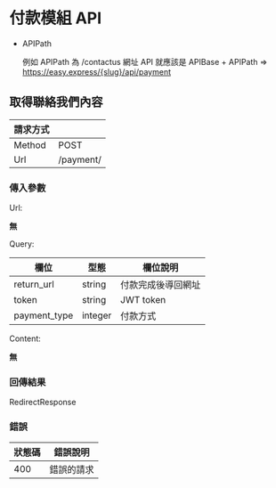 # 付款模組 API

+ APIPath

  例如 APIPath 為 /contactus 網址 API 就應該是 APIBase + APIPath => https://easy.express/{slug}/api/payment


## 取得聯絡我們內容

|請求方式||
|--------|-----|
| Method | POST |
| Url    | /payment/ |

### 傳入參數

Url:

**無**

Query:

| 欄位  | 型態 | 欄位說明  |
| ---- | ---- | -------- |
| return_url | string | 付款完成後導回網址 |
| token | string | JWT token |
| payment_type | integer | 付款方式 |

Content:

**無**

### 回傳結果

RedirectResponse

### 錯誤

| 狀態碼  | 錯誤說明 |
|---------|----------|
| 400 | 錯誤的請求 |
